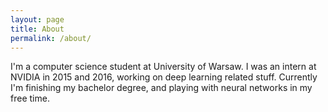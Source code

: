 ```yaml
---
layout: page
title: About
permalink: /about/
---
```


I'm a computer science student at University of Warsaw.
I was an intern at NVIDIA in 2015 and 2016, working on deep learning related stuff.
Currently I'm finishing my bachelor degree, and playing with neural networks in my free time.


